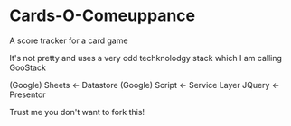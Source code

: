 # Cards-O-Comeuppance
A score tracker for a card game

It's not pretty and uses a very odd techknolodgy stack which I am calling GooStack

(Google) Sheets <- Datastore
(Google) Script <- Service Layer
JQuery          <- Presentor 

Trust me you don't want to fork this!
